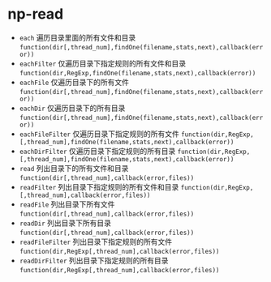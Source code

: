 # np-read
* `each` 遍历目录里面的所有文件和目录 `function(dir[,thread_num],findOne(filename,stats,next),callback(error))`
* `eachFilter` 仅遍历目录下指定规则的所有文件和目录 `function(dir,RegExp,findOne(filename,stats,next),callback(error))`
* `eachFile` 仅遍历目录下的所有文件 `function(dir[,thread_num],findOne(filename,stats,next),callback(error))`
* `eachDir` 仅遍历目录下的所有目录 `function(dir[,thread_num],findOne(filename,stats,next),callback(error))`
* `eachFileFilter` 仅遍历目录下指定规则的所有文件 `function(dir,RegExp,[,thread_num],findOne(filename,stats,next),callback(error))`
* `eachDirFilter` 仅遍历目录下指定规则的所有目录 `function(dir,RegExp,[,thread_num],findOne(filename,stats,next),callback(error))`
* `read` 列出目录下的所有文件和目录 `function(dir[,thread_num],callback(error,files))`
* `readFilter` 列出目录下指定规则的所有文件和目录 `function(dir,RegExp,[,thread_num],callback(error,files))`
* `readFile` 列出目录下所有文件 `function(dir[,thread_num],callback(error,files))`
* `readDir` 列出目录下所有目录 `function(dir[,thread_num],callback(error,files))`
* `readFileFilter` 列出目录下指定规则的所有文件 `function(dir,RegExp[,thread_num],callback(error,files))`
* `readDirFilter` 列出目录下指定规则的所有目录 `function(dir,RegExp[,thread_num],callback(error,files))`
